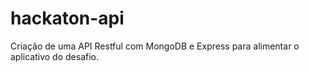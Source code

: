 # hackaton-api

Criação de uma API Restful com MongoDB e Express para alimentar o aplicativo do desafio.
